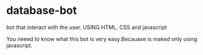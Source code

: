 # database-bot
bot that interact with the user. USING HTML, CSS and javascript

You neeed to know what this bot is very easy.Becauase is maked only using javascript.
